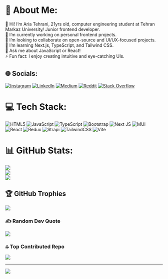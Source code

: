 # 💫 About Me:
👋 Hi! I’m Aria Tehrani, 21yrs old, computer engineering student at Tehran Markaz University/ Junior frontend developer.<br>🔭 I’m currently working on personal frontend projects.<br>👯 I’m looking to collaborate on open-source and UI/UX-focused projects.<br>🌱 I’m learning Next.js, TypeScript, and Tailwind CSS.<br>💬 Ask me about JavaScript or React!<br>⚡ Fun fact: I enjoy creating intuitive and eye-catching UIs.


## 🌐 Socials:
[![Instagram](https://img.shields.io/badge/Instagram-%23E4405F.svg?logo=Instagram&logoColor=white)](https://instagram.com/prapatwelve) [![LinkedIn](https://img.shields.io/badge/LinkedIn-%230077B5.svg?logo=linkedin&logoColor=white)](https://linkedin.com/in/aria-tehrani-402b05316) [![Medium](https://img.shields.io/badge/Medium-12100E?logo=medium&logoColor=white)](https://medium.com/@@ariatn8204) [![Reddit](https://img.shields.io/badge/Reddit-%23FF4500.svg?logo=Reddit&logoColor=white)](https://reddit.com/user/Informal_Sky_5850) [![Stack Overflow](https://img.shields.io/badge/-Stackoverflow-FE7A16?logo=stack-overflow&logoColor=white)](https://stackoverflow.com/users/28892759) 

# 💻 Tech Stack:
![HTML5](https://img.shields.io/badge/html5-%23E34F26.svg?style=flat&logo=html5&logoColor=white) ![JavaScript](https://img.shields.io/badge/javascript-%23323330.svg?style=flat&logo=javascript&logoColor=%23F7DF1E) ![TypeScript](https://img.shields.io/badge/typescript-%23007ACC.svg?style=flat&logo=typescript&logoColor=white) ![Bootstrap](https://img.shields.io/badge/bootstrap-%238511FA.svg?style=flat&logo=bootstrap&logoColor=white) ![Next JS](https://img.shields.io/badge/Next-black?style=flat&logo=next.js&logoColor=white) ![MUI](https://img.shields.io/badge/MUI-%230081CB.svg?style=flat&logo=mui&logoColor=white) ![React](https://img.shields.io/badge/react-%2320232a.svg?style=flat&logo=react&logoColor=%2361DAFB) ![Redux](https://img.shields.io/badge/redux-%23593d88.svg?style=flat&logo=redux&logoColor=white) ![Strapi](https://img.shields.io/badge/strapi-%232E7EEA.svg?style=flat&logo=strapi&logoColor=white) ![TailwindCSS](https://img.shields.io/badge/tailwindcss-%2338B2AC.svg?style=flat&logo=tailwind-css&logoColor=white) ![Vite](https://img.shields.io/badge/vite-%23646CFF.svg?style=flat&logo=vite&logoColor=white)
# 📊 GitHub Stats:
![](https://github-readme-stats.vercel.app/api?username=ShadowStormez&theme=dark&hide_border=true&include_all_commits=true&count_private=true)<br/>
![](https://github-readme-streak-stats.herokuapp.com/?user=ShadowStormez&theme=dark&hide_border=true)<br/>
![](https://github-readme-stats.vercel.app/api/top-langs/?username=ShadowStormez&theme=dark&hide_border=true&include_all_commits=true&count_private=true&layout=compact)

## 🏆 GitHub Trophies
![](https://github-profile-trophy.vercel.app/?username=ShadowStormez&theme=dark&no-frame=true&no-bg=true&margin-w=4)

### ✍️ Random Dev Quote
![](https://quotes-github-readme.vercel.app/api?type=horizontal&theme=dark)

### 🔝 Top Contributed Repo
![](https://github-contributor-stats.vercel.app/api?username=ShadowStormez&limit=5&theme=dark&combine_all_yearly_contributions=true)

---
[![](https://visitcount.itsvg.in/api?id=ShadowStormez&icon=5&color=4)](https://visitcount.itsvg.in)

<!-- Proudly created with GPRM ( https://gprm.itsvg.in ) -->
